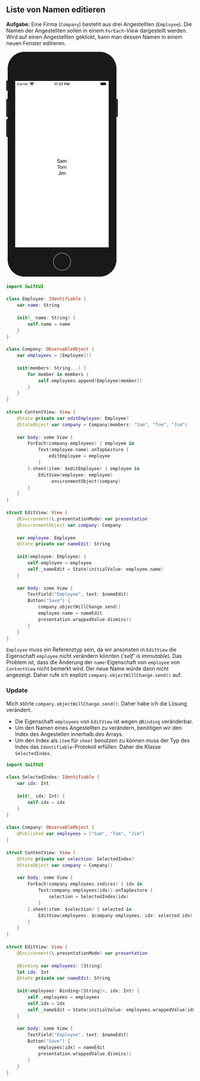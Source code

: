 ## Liste von Namen editieren

**Aufgabe:** Eine Firma (`Company`) besteht aus drei Angestellten (`Employee`). Die Namen der Angestellten sollen in einem `ForEach`-*View* dargestellt werden. Wird auf einen Angestellten geklickt, kann man dessen Namen in einem neuen Fenster editieren.

<img src="media/edit-list-of-employees.gif" width=300>

```swift
import SwiftUI

class Employee: Identifiable {
    var name: String
    
    init(_ name: String) {
        self.name = name
    }
}

class Company: ObservableObject {
    var employees = [Employee]()
    
    init(members: String...) {
        for member in members {
            self.employees.append(Employee(member))
        }
    }
}

struct ContentView: View {
    @State private var editEmployee: Employee?
    @StateObject var company = Company(members: "Sam", "Tom", "Jim")
    
    var body: some View {
        ForEach(company.employees) { employee in
            Text(employee.name).onTapGesture {
                editEmployee = employee
            }
        }.sheet(item: $editEmployee) { employee in
            EditView(employee: employee)
                .environmentObject(company)
        }
    }
}

struct EditView: View {
    @Environment(\.presentationMode) var presentation
    @EnvironmentObject var company: Company
    
    var employee: Employee
    @State private var nameEdit: String
    
    init(employee: Employee) {
        self.employee = employee
        self._nameEdit = State(initialValue: employee.name)
    }
    
    var body: some View {
        TextField("Employee", text: $nameEdit)
        Button("Save") {
            company.objectWillChange.send()
            employee.name = nameEdit
            presentation.wrappedValue.dismiss()
        }
    }
}
```

`Employee` muss ein Referenztyp sein, da wir ansonsten in `EditView` die Eigenschaft `employee` nicht verändern könnten (*'self' is immutable*). Das Problem ist, dass die Änderung der `name`-Eigenschaft von `employee` von `ContentView` nicht bemerkt wird. Der neue Name würde dann nicht angezeigt. Daher rufe ich explizit `company.objectWillChange.send()` auf.

### Update

Mich störte `company.objectWillChange.send()`. Daher habe ich die Lösung verändert. 
* Die Eigenschaft `employees` von `EditView` ist wegen `@Binding` veränderbar.
* Um den Namen eines Angestellten zu verändern, benötigen wir den Index des Angestellen innerhalb des Arrays.
* Um den Index als `item` für `sheet` benutzen zu können muss der Typ des Index das `Identifiable`-Protokoll erfüllen. Daher die Klasse `SelectedIndex`.

```swift
import SwiftUI

class SelectedIndex: Identifiable {
    var idx: Int
    
    init(_ idx: Int) {
        self.idx = idx
    }
}

class Company: ObservableObject {
    @Published var employees = ["Sam", "Tom", "Jim"]
}

struct ContentView: View {
    @State private var selection: SelectedIndex?
    @StateObject var company = Company()
    
    var body: some View {
        ForEach(company.employees.indices) { idx in
            Text(company.employees[idx]).onTapGesture {
                selection = SelectedIndex(idx)
            }
        }.sheet(item: $selection) { selected in
            EditView(employees: $company.employees, idx: selected.idx)
        }
    }
}

struct EditView: View {
    @Environment(\.presentationMode) var presentation
    
    @Binding var employees: [String]
    let idx: Int
    @State private var nameEdit: String
    
    init(employees: Binding<[String]>, idx: Int) {
        self._employees = employees
        self.idx = idx
        self._nameEdit = State(initialValue: employees.wrappedValue[idx])
    }
    
    var body: some View {
        TextField("Employee", text: $nameEdit)
        Button("Save") {
            employees[idx] = nameEdit
            presentation.wrappedValue.dismiss()
        }
    }
}
```
